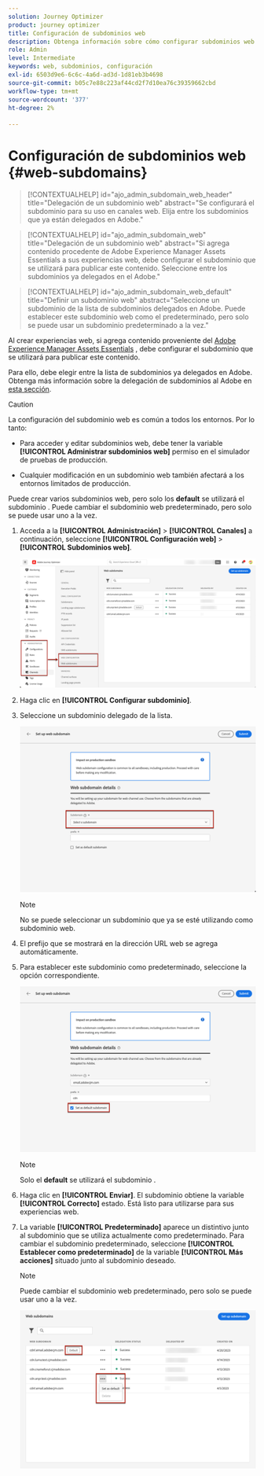 ```yaml
---
solution: Journey Optimizer
product: journey optimizer
title: Configuración de subdominios web
description: Obtenga información sobre cómo configurar subdominios web con Journey Optimizer
role: Admin
level: Intermediate
keywords: web, subdominios, configuración
exl-id: 6503d9e6-6c6c-4a6d-ad3d-1d81eb3b4698
source-git-commit: b05c7e88c223af44cd2f7d10ea76c39359662cbd
workflow-type: tm+mt
source-wordcount: '377'
ht-degree: 2%

---
```


# Configuración de subdominios web {#web-subdomains}

>[!CONTEXTUALHELP]
>id="ajo_admin_subdomain_web_header"
>title="Delegación de un subdominio web"
>abstract="Se configurará el subdominio para su uso en canales web. Elija entre los subdominios que ya están delegados en Adobe."

>[!CONTEXTUALHELP]
>id="ajo_admin_subdomain_web"
>title="Delegación de un subdominio web"
>abstract="Si agrega contenido procedente de Adobe Experience Manager Assets Essentials a sus experiencias web, debe configurar el subdominio que se utilizará para publicar este contenido. Seleccione entre los subdominios ya delegados en el Adobe."

>[!CONTEXTUALHELP]
>id="ajo_admin_subdomain_web_default"
>title="Definir un subdominio web"
>abstract="Seleccione un subdominio de la lista de subdominios delegados en Adobe. Puede establecer este subdominio web como el predeterminado, pero solo se puede usar un subdominio predeterminado a la vez."

Al crear experiencias web, si agrega contenido proveniente del [Adobe Experience Manager Assets Essentials](../email/assets-essentials.md) , debe configurar el subdominio que se utilizará para publicar este contenido.

Para ello, debe elegir entre la lista de subdominios ya delegados en Adobe. Obtenga más información sobre la delegación de subdominios al Adobe en [esta sección](../configuration/delegate-subdomain.md).

>[!CAUTION]
>
>La configuración del subdominio web es común a todos los entornos. Por lo tanto:
>
>* Para acceder y editar subdominios web, debe tener la variable **[!UICONTROL Administrar subdominios web]** permiso en el simulador de pruebas de producción.
>
> * Cualquier modificación en un subdominio web también afectará a los entornos limitados de producción.


Puede crear varios subdominios web, pero solo los **default** se utilizará el subdominio . Puede cambiar el subdominio web predeterminado, pero solo se puede usar uno a la vez.

1. Acceda a la **[!UICONTROL Administración]** > **[!UICONTROL Canales]** a continuación, seleccione **[!UICONTROL Configuración web]** > **[!UICONTROL Subdominios web]**.

   ![](assets/web-access-subdomains.png)

1. Haga clic en **[!UICONTROL Configurar subdominio]**.

1. Seleccione un subdominio delegado de la lista.

   ![](assets/web-subdomain-details.png)

   >[!NOTE]
   >
   >No se puede seleccionar un subdominio que ya se esté utilizando como subdominio web.

1. El prefijo que se mostrará en la dirección URL web se agrega automáticamente.

1. Para establecer este subdominio como predeterminado, seleccione la opción correspondiente.

   ![](assets/web-subdomain-details-default.png)

   >[!NOTE]
   >
   >Solo el **default** se utilizará el subdominio .

1. Haga clic en **[!UICONTROL Enviar]**. El subdominio obtiene la variable **[!UICONTROL Correcto]** estado. Está listo para utilizarse para sus experiencias web.

1. La variable **[!UICONTROL Predeterminado]** aparece un distintivo junto al subdominio que se utiliza actualmente como predeterminado. Para cambiar el subdominio predeterminado, seleccione **[!UICONTROL Establecer como predeterminado]** de la variable **[!UICONTROL Más acciones]** situado junto al subdominio deseado.

   >[!NOTE]
   >
   >Puede cambiar el subdominio web predeterminado, pero solo se puede usar uno a la vez.

   ![](assets/web-subdomain-default.png)

   <!--Only a subdomain with the **[!UICONTROL Success]** status can be set as default.

    You can only delete a **[!UICONTROL Failed]** subdomain to clean up the list. To do so, select **[!UICONTROL Delete]** from the **[!UICONTROL More actions]** button next to the desired subdomain.

    You cannot delete a subdomain with the **[!UICONTROL Processing]** status.-->
